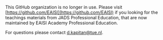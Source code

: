 This GitHub organization is no longer in use. Please visit [https://github.com/EAISI](https://github.com/EAISI) if you looking for the teachings materials from JADS Professional Education, that are now maintained by EAISI Academy Professional Education.

For questions please contact d.kapitan@tue.nl.
